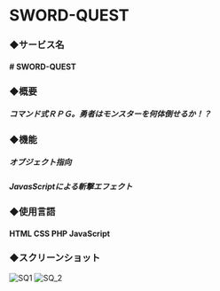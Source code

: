 # SWORD-QUEST
 
### ◆サービス名
#### # SWORD-QUEST

### ◆概要
##### コマンド式ＲＰＧ。勇者はモンスターを何体倒せるか！？

### ◆機能
##### オブジェクト指向
##### JavasScriptによる斬撃エフェクト


### ◆使用言語
#### HTML CSS PHP JavaScript

### ◆スクリーンショット
![SQ1](https://user-images.githubusercontent.com/56120365/69653895-3dcb1380-10b7-11ea-9ca2-5f7ed329de2d.png)
![SQ_2](https://user-images.githubusercontent.com/56120365/69653905-415e9a80-10b7-11ea-9c1f-f249044fc9a0.png)
